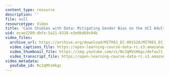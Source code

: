 ```yaml
---
content_type: resource
description: ''
file: null
resourcetype: Video
title: 'Case Studies with Data: Mitigating Gender Bias on the UCI Adult Dataset'
uid: ecae2209-dbfe-5a21-8318-e3e9bd69c04b
video_files:
  archive_url: https://archive.org/download/MITRES_EC-001S20/MITRES_EC_001S20_video09_300k.mp4
  video_captions_file: https://open-learning-course-data-rc.s3.amazonaws.com/res-ec-001-exploring-fairness-in-machine-learning-for-international-development-spring-2020/0ff152d84c465246864e0e060f17ceb3_Nc2qMVsHkgc.vtt
  video_thumbnail_file: https://img.youtube.com/vi/Nc2qMVsHkgc/default.jpg
  video_transcript_file: https://open-learning-course-data-rc.s3.amazonaws.com/res-ec-001-exploring-fairness-in-machine-learning-for-international-development-spring-2020/0255c3926f7d3bf394ca20bb7673f273_Nc2qMVsHkgc.pdf
video_metadata:
  youtube_id: Nc2qMVsHkgc
---
```

